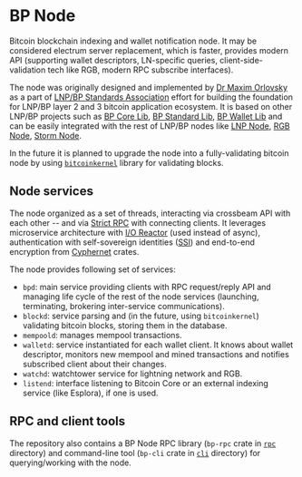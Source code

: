 # BP Node

Bitcoin blockchain indexing and wallet notification node. It may be considered
electrum server replacement, which is faster, provides modern API (supporting
wallet descriptors, LN-specific queries, client-side-validation tech like RGB,
modern RPC subscribe interfaces).

The node was originally designed and implemented by 
[Dr Maxim Orlovsky](https://github.com/dr-orlovsky) as a part of 
[LNP/BP Standards Association](https://github.com/LNP-BP) effort for 
building the foundation for LNP/BP layer 2 and 3 bitcoin application ecosystem.
It is based on other LNP/BP projects such as [BP Core Lib], [BP Standard Lib],
[BP Wallet Lib] and can be easily integrated with the rest of LNP/BP nodes like
[LNP Node], [RGB Node], [Storm Node].

In the future it is planned to upgrade the node into a fully-validating bitcoin
node by using [`bitcoinkernel`] library for validating blocks.

## Node services

The node organized as a set of threads, interacting via crossbeam API with each
other -- and via [Strict RPC] with connecting clients. It leverages microservice
architecture with [I/O Reactor] (used instead of async), authentication with
self-sovereign identities ([SSI]) and end-to-end encryption from [Cyphernet]
crates.

The node provides following set of services:
- `bpd`: main service providing clients with RPC request/reply API and managing
  life cycle of the rest of the node services (launching, terminating, brokering
  inter-service communications).
- `blockd`: service parsing and (in the future, using `bitcoinkernel`) 
  validating bitcoin blocks, storing them in the database.
- `mempoold`: manages mempool transactions.
- `walletd`: service instantiated for each wallet client. It knows about wallet
  descriptor, monitors new mempool and mined transactions and notifies 
  subscribed client about their changes.
- `watchd`: watchtower service for lightning network and RGB.
- `listend`: interface listening to Bitcoin Core or an external indexing service
  (like Esplora), if one is used.

## RPC and client tools

The repository also contains a BP Node RPC library (`bp-rpc` crate in 
[`rpc`](./rpc) directory) and command-line tool (`bp-cli` crate in 
[`cli`](./cli) directory) for querying/working with the node.

[`bitcoinkernel`]: https://github.com/bitcoin/bitcoin/issues/27587
[BP Core Lib]: https://github.com/BP-WG/bp-core
[BP Standard Lib]: https://github.com/BP-WG/bp-std
[BP Wallet Lib]: https://github.com/BP-WG/bp-wallet
[LNP Node]: https://github.com/LNP-WG/lnp-node
[RGB Node]: https://github.com/RGB-WG/rgb-node
[Storm Node]: https://github.com/Storm-WG/storm-node

[SSI]: https://github.com/LNP-BP/SSI
[Cyphernet]: https://github.com/cyphernet-labs
[Strict RPC]: https://github.com/strict-types/strict-rpc
[I/O Reactor]: https://github.com/rust-amplify/io-reactor
